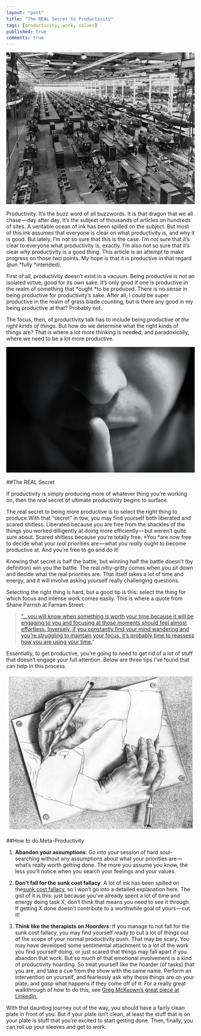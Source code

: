 ```yaml
---
layout: "post"
title: "The REAL Secret to Productivity"
tags: [productivity, work, values]
published: true
comments: true
---
```


![Picture](/graphics/production_line.jpg)


Productivity. It’s the buzz word of all buzzwords. It is that dragon that we all chase — day after day. It’s the subject of thousands of articles on hundreds of sites. A veritable ocean of ink has been spilled on the subject. But most of this ink assumes that everyone is clear on what productivity is, and why it is good. But lately, I’m not so sure that this is the case. I’m not sure that it’s clear to everyone what productivity is, exactly. I’m also not so sure that it’s clear *why* productivity is a good thing. This article is an attempt to make progress on those two points. My hope is that it is productive in that regard (pun *fully *intended).

First of all, productivity doesn’t exist in a vacuum. Being productive is not an isolated virtue, good for its own sake. It’s only good if one is productive in the realm of something that *ought *to be produced. There is no sense in being productive for productivity’s sake. After all, I could be super productive in the realm of grass blade counting, but is there any good in my being productive at that? Probably not.  

The focus, then, of productivity talk has to include being productive *at the right kinds of things*. But how do we determine what the right kinds of things are? That is where a lot more thinking is needed, and paradoxically, where we need to be a lot more productive.  



![Picture](/graphics/secret.jpeg)

##The REAL Secret

If productivity is simply producing more of whatever thing you’re working on, then the *real* secret of ultimate productivity begins to surface.  

The real secret to being more productive is to select the right thing to produce.With that “secret” in tow, you may find yourself both liberated and scared shitless. Liberated because you are free from the shackles of the things you worked dilligently at doing more efficiently — but weren’t quite sure about. Scared shitless because you’re totally free. *You *are now free to decide what your *real* priorities are — what you *really* ought to become productive at. And you’re free to go and do it!  

Knowing that secret is half the battle, but winning half the battle doesn’t (by definition) win you the battle. The real nitty-gritty comes when you sit down and decide what the real priorities are. That itself takes a lot of time and energy, and it will involve asking yourself really challenging questions.  

Selecting the right thing is hard, but a good tip is this: select the thing for which focus and intense work comes easily. This is where a quote from Shane Parrish at Farnam Street:

> ["...you will know when something is worth your time because it will be engaging to you and focusing at those moments should feel almost effortless. Inversely, if you constantly find your mind wandering and you’re struggling to maintain your focus, it’s probably time to reassess how you are using your time.](https://www.farnamstreetblog.com/2015/07/winifred-gallagher-focused-life/)"

Essentially, to get productive, you’re going to need to get rid of a lot of stuff that doesn’t engage your full attention. Below are three tips I’ve found that can help in this process.  



![Picture](/graphics/hands.jpeg)

##How to do Meta-Productivity


  1. **Abandon your assumptions**: Go into your session of hard soul-searching without any assumptions about what your priorities are — what’s really worth getting done. The more you assume you know, the less you’ll notice when you search your feelings and your values.  

  2. **Don’t fall for the sunk cost fallacy**: A lot of ink has been spilled on the[sunk cost fallacy](http://www.lifehack.org/articles/communication/how-the-sunk-cost-fallacy-makes-you-act-stupid.html), so I won’t go into a detailed explanation here. The gist of it is this: just because you’ve already spent a lot of time and energy doing task X, don’t think that means you need to see it through. If getting X done doesn’t contribute to a worthwhile goal of yours — cut it!  

  3. **Think like the therapists on *Hoarders***: If you manage to not fall for the sunk cost fallacy, you may find yourself ready to cut a lot of things out of the scope of your normal productivity push. That may be scary. You may have developed some sentimental attachment to a lot of the work you find yourself doing, or just scared that things may fall apart if you abandon that work. But so much of that emotional involvement is a kind of productivity hoarding. So treat yourself like the hoarder (of tasks) that you are, and take a cue from the show with the same name. Perform an intervention on yourself, and fearlessly ask why these things are on your plate, and *gasp* what happens if they come off of it. For a really great walkthrough of how to do this, see [Greg McKeown’s great piece at LinkedIn.](https://www.linkedin.com/pulse/20121212083009-8353952-if-you-don-t-design-your-career-someone-else-will?trk=mp-author-card)


With that daunting journey out of the way, you should have a fairly clean plate in front of you. But if your plate isn’t clean, at least the stuff that *is* on your plate is stuff that you’re excited to start getting done. Then, finally, you can roll up your sleeves and get to work.
